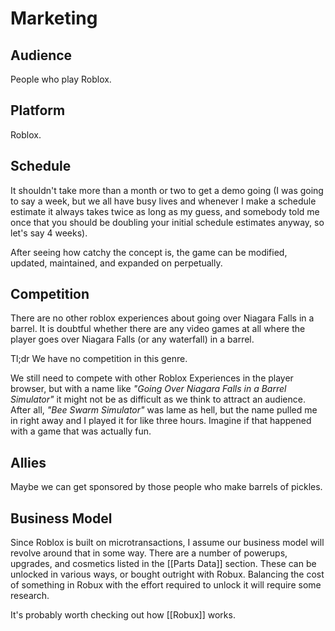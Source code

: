 # Marketing

## Audience
People who play Roblox.

## Platform
Roblox.

## Schedule
It shouldn't take more than a month or two to get a demo going (I was going to say a week, but we all have busy lives and whenever I make a schedule estimate it always takes twice as long as my guess, and somebody told me once that you should be doubling your initial schedule estimates anyway, so let's say 4 weeks).

After seeing how catchy the concept is, the game can be modified, updated, maintained, and expanded on perpetually.

## Competition
There are no other roblox experiences about going over Niagara Falls in a barrel.
It is doubtful whether there are any video games at all where the player goes over Niagara Falls (or any waterfall) in a barrel.

Tl;dr
We have no competition in this genre.

We still need to compete with other Roblox Experiences in the player browser, but with a name like *"Going Over Niagara Falls in a Barrel Simulator"* it might not be as difficult as we think to attract an audience. After all, *"Bee Swarm Simulator"* was lame as hell, but the name pulled me in right away and I played it for like three hours. Imagine if that happened with a game that was actually fun.

## Allies
Maybe we can get sponsored by those people who make barrels of pickles.

## Business Model
Since Roblox is built on microtransactions, I assume our business model will revolve around that in some way. There are a number of powerups, upgrades, and cosmetics listed in the [[Parts Data]] section. These can be unlocked in various ways, or bought outright with Robux.
Balancing the cost of something in Robux with the effort required to unlock it will require some research.

It's probably worth checking out how [[Robux]] works.